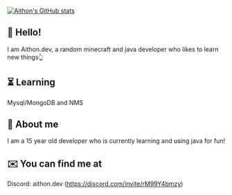 
[![Aithon's GitHub stats](https://github-readme-stats.vercel.app/api?username=aithondev)](https://github.com/anuraghazra/github-readme-stats)

 ## 👀 Hello! 
 
 I am Aithon.dev, a random minecraft and java developer who likes to learn new things👆

 ## ⏳️ Learning

 Mysql/MongoDB and NMS

 ## 📌 About me

 I am a 15 year old developer who is currently learning and using java for fun! 

 ## ✉️ You can find me at

 Discord: aithon.dev (https://discord.com/invite/rM99Y4bmzy)



 

 
 
